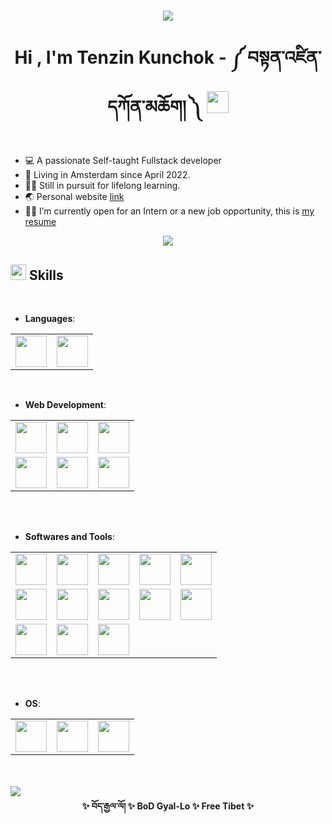 <h1 align="center">
 
<img src = "https://github.com/Tenzijn/Tenzijn/assets/145247192/b2ae6fc9-43e9-4995-a0f0-709657d1f532" >

<b>Hi , I'm Tenzin Kunchok - ༼ བསྟན་འཛིན་དཀོན་མཆོག། ༽ </b><img src="https://media.giphy.com/media/hvRJCLFzcasrR4ia7z/giphy.gif" width="35">

</h1>

- 💻 A passionate Self-taught Fullstack developer
- 📍 Living in Amsterdam since April 2022.
- 👨‍🎓 Still in pursuit for lifelong learning.
- 🌏 Personal website [link](https://tenzin.tibet.dev)
- 🧑‍💻 I’m currently open for an Intern or a new job opportunity, this is [my resume](https://tibet.dev)

<p align='center'>
  <img src = "https://github.com/Tenzijn/Tenzijn/assets/145247192/5a5c5ec3-1b93-4d2f-926c-e6d38f3fd0ea" > 
</p>

## <img src="https://media2.giphy.com/media/QssGEmpkyEOhBCb7e1/giphy.gif?cid=ecf05e47a0n3gi1bfqntqmob8g9aid1oyj2wr3ds3mg700bl&rid=giphy.gif" width ="25"><b> Skills</b>

<br>

<p align="center">

- **Languages**:
 <table>
    <tr>
      <td>
        <img src='https://github.com/Tenzijn/Tenzijn/assets/145247192/2a5ab453-4759-4f89-80dc-e3526a86e055' width='50px'>
      </td>
      <td>
        <img src='https://github.com/Tenzijn/Tenzijn/assets/145247192/23367465-a7d8-4228-a47f-7aa4f2acf7ed' width='50px'>
      </td>
    </tr>
  </table>
<br>

- **Web Development**:
 <table>
      <tr>
      <td>
      <img src='https://github.com/Tenzijn/Tenzijn/assets/145247192/cdb6db5d-26ca-46ac-bfcc-42a1db7985d3' width='50px'>
      </td>
      <td>
      <img src='https://github.com/Tenzijn/Tenzijn/assets/145247192/8b872d1f-afc3-47b1-9fca-09edb2562cac' width='50px'>
      </td>
      <td>
      <img src='https://github.com/Tenzijn/Tenzijn/assets/145247192/e2365424-8a67-4960-bf0c-b7b2d269b2e0' width='50px'>
      </td>
      </tr>
      <tr>
      <td>
      <img src='https://github.com/Tenzijn/Tenzijn/assets/145247192/23367465-a7d8-4228-a47f-7aa4f2acf7ed' width='50px'>
      </td>
      <td>

  <img src='https://github.com/Tenzijn/Tenzijn/assets/145247192/64d4e3e5-b6e4-4fa2-b3b8-9405b1a67bd5' width='50px'>
      </td>
      <td>
         
  <img src='https://github.com/Tenzijn/Tenzijn/assets/145247192/f47ef1d9-0ee7-4e3b-a3d1-4a702ea63f77' width='50px'>
      </td>
      </tr>

 </table>

<br>

<br>

- **Softwares and Tools**:
<table>
<tr>
  <td>
  <img src='https://github.com/Tenzijn/Tenzijn/assets/145247192/e5901d4e-c621-4fcd-9442-b5df3e52d75b' width='50px'>
  </td>
  <td>
  <img src='https://github.com/Tenzijn/Tenzijn/assets/145247192/8e9040c3-5509-43a9-a16b-4c8c4078fdb7' width='50px'>
  </td>
  <td>
  <img src='https://github.com/Tenzijn/Tenzijn/assets/145247192/b4f25458-583c-49f8-9bc7-04513db9a4a2' width='50px'>
  </td>
  <td>
  <img src='https://github.com/Tenzijn/Tenzijn/assets/145247192/b4ede178-36c6-41fb-8dbb-847007948239' width='50px'>
  </td>
  <td>
  <img src='https://github.com/Tenzijn/Tenzijn/assets/145247192/ce4ee82b-9631-43b6-98f1-cf5b7df06e41' width='50px'>
  </td>
</tr>
<tr>
  <td>
  <img src='https://github.com/Tenzijn/Tenzijn/assets/145247192/5a167636-f33a-4bc7-ac7b-fbdd3102993f' width='50px'>
  </td>
  <td>
  <img src='https://github.com/Tenzijn/Tenzijn/assets/145247192/6137fd37-ad5d-4964-8c5f-fd1909ac54bf' width='50px'>
  </td>
  <td>
  <img src='https://github.com/Tenzijn/Tenzijn/assets/145247192/9e2711d5-42e4-4db1-8532-f8327dcf4a4c' width='50px'>
  </td>
  <td>
  <img src='https://github.com/Tenzijn/Tenzijn/assets/145247192/d44fd837-fa60-427a-9657-3057a761df09' width='50px'>
  </td>
  <td>
  <img src='https://github.com/Tenzijn/Tenzijn/assets/145247192/915c5a86-2afa-4918-af45-89a6702121d8' width='50px'>
  </td>

</tr>
  <td>
  <img src='https://github.com/Tenzijn/Tenzijn/assets/145247192/3e28e57e-b697-4ffa-99a7-9b3a7d554a2f' width='50px'>
  </td>
  <td>
  <img src='https://github.com/Tenzijn/Tenzijn/assets/145247192/153f5189-df95-41ef-b27b-cfd440b5f4b9' width='50px'>
  </td>
  <td>
  <img src='https://github.com/Tenzijn/Tenzijn/assets/145247192/83fdf03f-a9db-4eb7-a237-5e13800dc52b' width='50px'>
  </td>
<tr>
</tr>
</table>
  </td>
  
</tr>
</table>

<br>

<br>

- **OS**:
<table>
<tr>
<td>
  <img src='https://github.com/Tenzijn/Tenzijn/assets/145247192/89037715-dc92-4273-b636-a43081cabfa2' width='50px'>
</td>
<td>
  <img src='https://github.com/Tenzijn/Tenzijn/assets/145247192/34f85dcd-30ee-4489-ab83-e68395d7f04d' width='50px'>
</td>
<td>
  <img src='https://github.com/Tenzijn/Tenzijn/assets/145247192/af98d730-99a7-40e6-8120-5317ceee2c38' width='50px'>
</td>
</tr>
</table>

<br>
<br>
   <img src="https://user-images.githubusercontent.com/73097560/115834477-dbab4500-a447-11eb-908a-139a6edaec5c.gif">
<br>

<div align = 'center'>
<b>✨ བོད་རྒྱལ་ལོ། ✨ BoD Gyal-Lo ✨ Free Tibet ✨</b>
</div>
<br>
<br>
<!---
Tenzijn/Tenzijn is a ✨ special ✨ repository because its `README.md` (this file) appears on your GitHub profile.
You can click the Preview link to take a look at your changes.
--->
